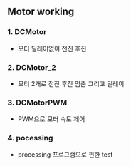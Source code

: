 ## Motor working
### 1. DCMotor
* 모터 딜레이없이 전진 후진
### 2. DCMotor_2
* 모터 2개로 전진 후진 멈춤 그리고 딜레이
### 3. DCMotorPWM
* PWM으로 모터 속도 제어
### 4. pocessing 
* processing 프로그램으로 편한 test
